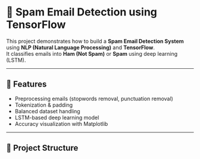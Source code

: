 # 📧 Spam Email Detection using TensorFlow

This project demonstrates how to build a **Spam Email Detection System** using **NLP (Natural Language Processing)** and **TensorFlow**.  
It classifies emails into **Ham (Not Spam)** or **Spam** using deep learning (LSTM).

---

## 🚀 Features
- Preprocessing emails (stopwords removal, punctuation removal)
- Tokenization & padding
- Balanced dataset handling
- LSTM-based deep learning model
- Accuracy visualization with Matplotlib

---

## 📂 Project Structure
